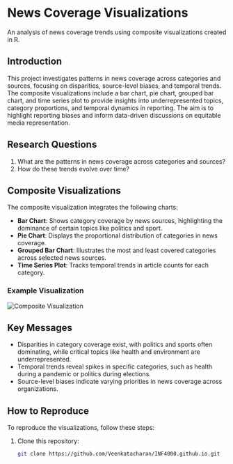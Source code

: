 # News Coverage Visualizations

An analysis of news coverage trends using composite visualizations created in R.

## Introduction

This project investigates patterns in news coverage across categories and sources, focusing on disparities, source-level biases, and temporal trends. The composite visualizations include a bar chart, pie chart, grouped bar chart, and time series plot to provide insights into underrepresented topics, category proportions, and temporal dynamics in reporting. The aim is to highlight reporting biases and inform data-driven discussions on equitable media representation.

## Research Questions

1. What are the patterns in news coverage across categories and sources?
2. How do these trends evolve over time?

## Composite Visualizations

The composite visualization integrates the following charts:
- **Bar Chart**: Shows category coverage by news sources, highlighting the dominance of certain topics like politics and sport.
- **Pie Chart**: Displays the proportional distribution of categories in news coverage.
- **Grouped Bar Chart**: Illustrates the most and least covered categories across selected news sources.
- **Time Series Plot**: Tracks temporal trends in article counts for each category.

### Example Visualization

![Composite Visualization](composite_visualization.png)

## Key Messages

- Disparities in category coverage exist, with politics and sports often dominating, while critical topics like health and environment are underrepresented.
- Temporal trends reveal spikes in specific categories, such as health during a pandemic or politics during elections.
- Source-level biases indicate varying priorities in news coverage across organizations.

## How to Reproduce

To reproduce the visualizations, follow these steps:

1. Clone this repository:
   ```bash
   git clone https://github.com/Veenkatacharan/INF4000.github.io.git
